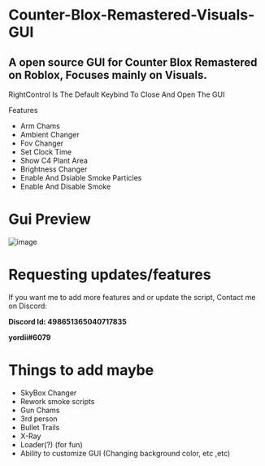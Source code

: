 # Counter-Blox-Remastered-Visuals-GUI #
## A open source GUI for Counter Blox Remastered on Roblox, Focuses mainly on Visuals.

RightControl Is The Default Keybind To Close And Open The GUI

Features

* Arm Chams
* Ambient Changer
* Fov Changer
* Set Clock Time
* Show C4 Plant Area 
* Brightness Changer
* Enable And Dsiable Smoke Particles
* Enable And Disable Smoke

# Gui Preview #
![image](https://user-images.githubusercontent.com/80932924/206889948-6e429e9e-56cf-44d9-be75-ee394f541a14.png)

# Requesting updates/features #
If you want me to add more features and or update the script, Contact me on Discord:

**Discord Id: 498651365040717835**

**yordii#6079**

# Things to add maybe #
* SkyBox Changer
* Rework smoke scripts
* Gun Chams
* 3rd person
* Bullet Trails 
* X-Ray
* Loader(?) (for fun)
* Ability to customize GUI (Changing background color, etc ,etc)

